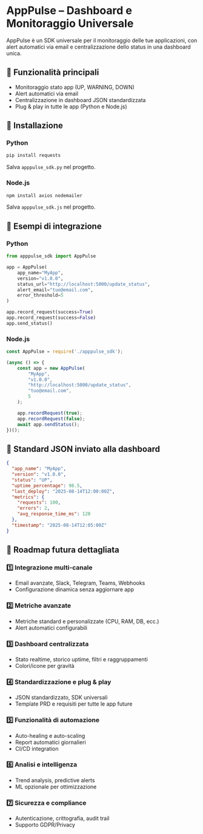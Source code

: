 # AppPulse – Dashboard e Monitoraggio Universale

AppPulse è un SDK universale per il monitoraggio delle tue applicazioni, con alert automatici via email e centralizzazione dello status in una dashboard unica.

## 🔹 Funzionalità principali
- Monitoraggio stato app (UP, WARNING, DOWN)
- Alert automatici via email
- Centralizzazione in dashboard JSON standardizzata
- Plug & play in tutte le app (Python e Node.js)

## 🔹 Installazione

### Python
```bash
pip install requests
```
Salva `apppulse_sdk.py` nel progetto.

### Node.js
```bash
npm install axios nodemailer
```
Salva `apppulse_sdk.js` nel progetto.

## 🔹 Esempi di integrazione

### Python
```python
from apppulse_sdk import AppPulse

app = AppPulse(
    app_name="MyApp",
    version="v1.0.0",
    status_url="http://localhost:5000/update_status",
    alert_email="tuo@email.com",
    error_threshold=5
)

app.record_request(success=True)
app.record_request(success=False)
app.send_status()
```

### Node.js
```javascript
const AppPulse = require('./apppulse_sdk');

(async () => {
    const app = new AppPulse(
        "MyApp",
        "v1.0.0",
        "http://localhost:5000/update_status",
        "tuo@email.com",
        5
    );

    app.recordRequest(true);
    app.recordRequest(false);
    await app.sendStatus();
})();
```

## 🔹 Standard JSON inviato alla dashboard
```json
{
  "app_name": "MyApp",
  "version": "v1.0.0",
  "status": "UP",
  "uptime_percentage": 98.5,
  "last_deploy": "2025-08-14T12:00:00Z",
  "metrics": {
    "requests": 100,
    "errors": 2,
    "avg_response_time_ms": 120
  },
  "timestamp": "2025-08-14T12:05:00Z"
}
```

## 🔹 Roadmap futura dettagliata
### 1️⃣ Integrazione multi-canale
- Email avanzate, Slack, Telegram, Teams, Webhooks
- Configurazione dinamica senza aggiornare app

### 2️⃣ Metriche avanzate
- Metriche standard e personalizzate (CPU, RAM, DB, ecc.)
- Alert automatici configurabili

### 3️⃣ Dashboard centralizzata
- Stato realtime, storico uptime, filtri e raggruppamenti
- Colori/icone per gravità

### 4️⃣ Standardizzazione e plug & play
- JSON standardizzato, SDK universali
- Template PRD e requisiti per tutte le app future

### 5️⃣ Funzionalità di automazione
- Auto-healing e auto-scaling
- Report automatici giornalieri
- CI/CD integration

### 6️⃣ Analisi e intelligenza
- Trend analysis, predictive alerts
- ML opzionale per ottimizzazione

### 7️⃣ Sicurezza e compliance
- Autenticazione, crittografia, audit trail
- Supporto GDPR/Privacy
